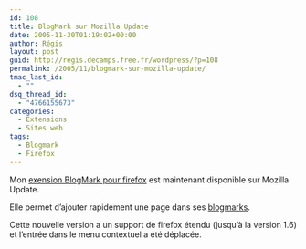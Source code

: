 ```yaml
---
id: 108
title: BlogMark sur Mozilla Update
date: 2005-11-30T01:19:02+00:00
author: Régis
layout: post
guid: http://regis.decamps.free.fr/wordpress/?p=108
permalink: /2005/11/blogmark-sur-mozilla-update/
tmac_last_id:
  - ""
dsq_thread_id:
  - "4766155673"
categories:
  - Extensions
  - Sites web
tags:
  - Blogmark
  - Firefox
---
```

Mon [exension BlogMark pour firefox](https://addons.mozilla.org/extensions/moreinfo.php?id=1487) est maintenant disponible sur Mozilla Update.

Elle permet d’ajouter rapidement une page dans ses [blogmarks](http://blogmarks.net/).

Cette nouvelle version a un support de firefox étendu (jusqu’à la version 1.6) et l’entrée dans le menu contextuel a été déplacée.
